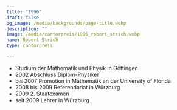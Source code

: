 ```yaml
---
title: "1996"
draft: false
bg_image: /media/backgrounds/page-title.webp
description: ""
image: /media/cantorpreis/1996_robert_strich.webp
name: Robert Strich
type: cantorpreis

---
```

- Studium der Mathematik und Physik in Göttingen
- 2002 Abschluss Diplom-Physiker
- bis 2007 Promotion in Mathematik an der University of Florida
- 2008 bis 2009 Referendariat in Würzburg
- 2009 2. Staatexamen
- seit 2009 Lehrer in Würzburg

